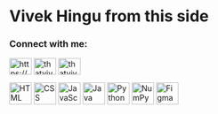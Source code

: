 # Vivek Hingu from this side
<h3 align="left">Connect with me:</h3>
<p align="left">
<a href="https://linkedin.com/in/https://www.linkedin.com/in/vivek-hingu-16b6a92a6/" target="blank"><img align="center" src="https://raw.githubusercontent.com/rahuldkjain/github-profile-readme-generator/master/src/images/icons/Social/linked-in-alt.svg" alt="https://www.linkedin.com/in/vivek-hingu-16b6a92a6/" height="30" width="40" /></a>
<a href="https://instagram.com/thatvivekhingu" target="blank"><img align="center" src="https://raw.githubusercontent.com/rahuldkjain/github-profile-readme-generator/master/src/images/icons/Social/instagram.svg" alt="thatvivekhingu" height="30" width="40" /></a>
<a href="https://www.leetcode.com/thatvivekhingu" target="blank"><img align="center" src="https://raw.githubusercontent.com/rahuldkjain/github-profile-readme-generator/master/src/images/icons/Social/leet-code.svg" alt="thatvivekhingu" height="30" width="40" /></a>
</p>


<p align="left">
  <!-- HTML -->
  <img src="https://cdn.jsdelivr.net/gh/devicons/devicon/icons/html5/html5-original.svg" alt="HTML" width="40" height="40"/>

  <!-- CSS -->
  <img src="https://cdn.jsdelivr.net/gh/devicons/devicon/icons/css3/css3-original.svg" alt="CSS" width="40" height="40"/>

  <!-- JavaScript -->
  <img src="https://cdn.jsdelivr.net/gh/devicons/devicon/icons/javascript/javascript-original.svg" alt="JavaScript" width="40" height="40"/>

  <!-- Java -->
  <img src="https://cdn.jsdelivr.net/gh/devicons/devicon/icons/java/java-original.svg" alt="Java" width="40" height="40"/>

  <!-- Python -->
  <img src="https://cdn.jsdelivr.net/gh/devicons/devicon/icons/python/python-original.svg" alt="Python" width="40" height="40"/>

  <!-- NumPy -->
  <img src="https://cdn.jsdelivr.net/gh/devicons/devicon/icons/numpy/numpy-original.svg" alt="NumPy" width="40" height="40"/>

  <!-- Figma -->
  <img src="https://cdn.jsdelivr.net/gh/devicons/devicon/icons/figma/figma-original.svg" alt="Figma" width="40" height="40"/>
</p>


